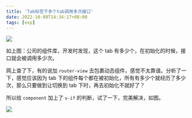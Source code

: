 ```yaml
---
title: 'Tab标签下多个tab调用多次接口'
date: 2022-10-09T14:34:17+08:00
tags: [exp]
---
```


![](https://cdn.staticaly.com/gh/yokiizx/picgo@master/img/20221009143455.png)

如上图：公司的组件库，开发时发现，这个 tab 有多少个，在初始化的时候，接口就会被调用多少次。

网上查了下，有的说加 `router-view` 去包裹动态组件，感觉不太靠谱。分析了一下，感觉应该因为 tab 下的组件每个都在被初始化，所有有多少个就经历了多少次，那么只要做到让切换到 tab 下时，再去初始化不就好了？

所以给 `component` 加上了 `v-if` 的判断，试了一下，完美解决，如图。

![](https://cdn.staticaly.com/gh/yokiizx/picgo@master/img/20221009144306.png)
